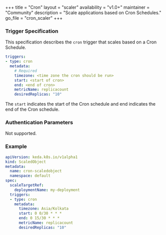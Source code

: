 +++
title = "Cron"
layout = "scaler"
availability = "v1.0+"
maintainer = "Community"
description = "Scale applications based on Cron Schedules."
go_file = "cron_scaler"
+++

### Trigger Specification

This specification describes the `cron` trigger that scales based on a Cron Schedule.

```yaml
triggers:
- type: cron
  metadata:
    # Required
    timezone: <time zone the cron should be run>
    start: <start of cron>
    end: <end of cron>
    metricName: replicacount
    desiredReplicas: "10"
```

The `start` indicates the start of the Cron schedule and end indicates the end of the Cron schedule.

### Authentication Parameters

Not supported.

### Example

```yaml
apiVersion: keda.k8s.io/v1alpha1
kind: ScaledObject
metadata:
  name: cron-scaledobject
  namespace: default
spec:
  scaleTargetRef:
    deploymentName: my-deployment
  triggers:
  - type: cron
    metadata:
      timezone: Asia/Kolkata
      start: 0 0/30 * * *
      end: 0 15/30 * * *
      metricName: replicacount
      desiredReplicas: "10"
```
